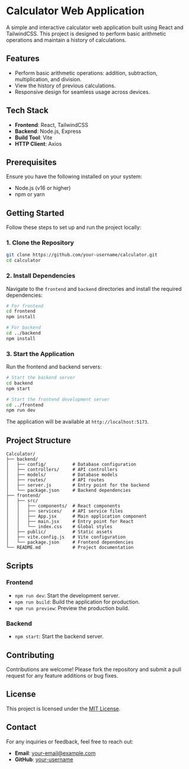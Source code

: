 # Calculator Web Application

A simple and interactive calculator web application built using React and TailwindCSS. This project is designed to perform basic arithmetic operations and maintain a history of calculations.

## Features

- Perform basic arithmetic operations: addition, subtraction, multiplication, and division.
- View the history of previous calculations.
- Responsive design for seamless usage across devices.

## Tech Stack

- **Frontend**: React, TailwindCSS
- **Backend**: Node.js, Express
- **Build Tool**: Vite
- **HTTP Client**: Axios

## Prerequisites

Ensure you have the following installed on your system:

- Node.js (v16 or higher)
- npm or yarn

## Getting Started

Follow these steps to set up and run the project locally:

### 1. Clone the Repository

```bash
git clone https://github.com/your-username/calculator.git
cd calculator
```

### 2. Install Dependencies

Navigate to the `frontend` and `backend` directories and install the required dependencies:

```bash
# For frontend
cd frontend
npm install

# For backend
cd ../backend
npm install
```

### 3. Start the Application

Run the frontend and backend servers:

```bash
# Start the backend server
cd backend
npm start

# Start the frontend development server
cd ../frontend
npm run dev
```

The application will be available at `http://localhost:5173`.

## Project Structure

```
Calculator/
├── backend/
│   ├── config/          # Database configuration
│   ├── controllers/     # API controllers
│   ├── models/          # Database models
│   ├── routes/          # API routes
│   ├── server.js        # Entry point for the backend
│   └── package.json     # Backend dependencies
├── frontend/
│   ├── src/
│   │   ├── components/  # React components
│   │   ├── services/    # API service files
│   │   ├── App.jsx      # Main application component
│   │   ├── main.jsx     # Entry point for React
│   │   └── index.css    # Global styles
│   ├── public/          # Static assets
│   ├── vite.config.js   # Vite configuration
│   └── package.json     # Frontend dependencies
└── README.md            # Project documentation
```

## Scripts

### Frontend

- `npm run dev`: Start the development server.
- `npm run build`: Build the application for production.
- `npm run preview`: Preview the production build.

### Backend

- `npm start`: Start the backend server.

## Contributing

Contributions are welcome! Please fork the repository and submit a pull request for any feature additions or bug fixes.

## License

This project is licensed under the [MIT License](https://opensource.org/licenses/MIT).

## Contact

For any inquiries or feedback, feel free to reach out:

- **Email**: your-email@example.com
- **GitHub**: [your-username](https://github.com/your-username)
